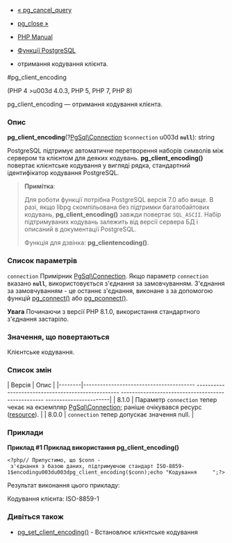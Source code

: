- [« pg_cancel_query](function.pg-cancel-query.md)
- [pg_close »](function.pg-close.md)

- [PHP Manual](index.md)
- [Функції PostgreSQL](ref.pgsql.md)
- отримання кодування клієнта.

#pg_client_encoding

(PHP 4 \>u003d 4.0.3, PHP 5, PHP 7, PHP 8)

pg_client_encoding — отримання кодування клієнта.

### Опис

**pg_client_encoding**(?[PgSql\Connection](class.pgsql-connection.md)
`$connection` u003d **`null`**): string

PostgreSQL підтримує автоматичне перетворення наборів символів
між сервером та клієнтом для деяких кодувань.
**pg_client_encoding()** повертає клієнтське кодування у вигляді рядка,
стандартний ідентифікатор кодування PostgreSQL.

> **Примітка**:
>
> Для роботи функції потрібна PostgreSQL версія 7.0 або вище. В разі,
> якщо libpg скомпільована без підтримки багатобайтових кодувань,
> **pg_client_encoding()** завжди повертає `SQL_ASCII`. Набір
> підтримуваних кодувань залежить від версії сервера БД і описаний в
> документації PostgreSQL.
>
> Функція для дзвінка: **pg_clientencoding()**.

### Список параметрів

`connection`
Примірник [PgSql\Connection](class.pgsql-connection.md). Якщо параметр
`connection` вказано **`null`**, використовується з'єднання за замовчуванням.
З'єднання за замовчуванням - це останнє з'єднання, виконане з
за допомогою функцій [pg_connect()](function.pg-connect.md) або
[pg_pconnect()](function.pg-pconnect.md).

**Увага**
Починаючи з версії PHP 8.1.0, використання стандартного з'єднання
застаріло.

### Значення, що повертаються

Клієнтське кодування.

### Список змін

| Версія | Опис |
|--------|---------------------------------------- -------------------------------------------------- -------------------------------------------------- -----------------------|
| 8.1.0 | Параметр `connection` тепер чекає на екземпляр [PgSql\Connection](class.pgsql-connection.md); раніше очікувався ресурс ([resource](language.types.resource.md)). |
| 8.0.0 | `connection` тепер допускає значення null. |

### Приклади

**Приклад #1 Приклад використання **pg_client_encoding()****

`<?php// Припустимо, що $conn - з'єднання з базою даних, підтримуючою стандарт ISO-8859-1$encodingu003du003dpg_client_encoding($conn);echo "Кодування    
";?> `

Результат виконання цього прикладу:

Кодування клієнта: ISO-8859-1

### Дивіться також

- [pg_set_client_encoding()](function.pg-set-client-encoding.md) -
Встановлює клієнтське кодування
